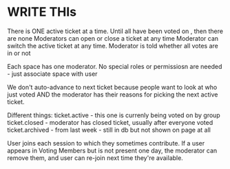 # WRITE THIs

There is ONE active ticket at a time.
Until all have been voted on , then there are none
Moderators can open or close a ticket at any time
Moderator can switch the active ticket at any time.
Moderator is told whether all votes are in or not

Each space has one moderator. No special roles or permissiosn are needed - just associate space with user

We don't auto-advance to next ticket because people want to look at who just voted AND the moderator has their reasons for picking the next active ticket.

Different things:
ticket.active - this one is currenly being voted on by group
ticket.closed - moderator has closed ticket, usually after everyone voted
ticket.archived - from last week - still in db but not shown on page at all


User joins each session to which they sometimes contribute. If a user appears in Voting Members but is not present one day, the moderator can remove them, and user can re-join next time they're available.

